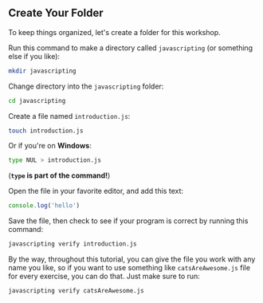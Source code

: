 ## Create Your Folder

To keep things organized, let's create a folder for this workshop. 

Run this command to make a directory called `javascripting` (or something else if you like):

```bash
mkdir javascripting
```

Change directory into the `javascripting` folder:

```bash
cd javascripting
```

Create a file named `introduction.js`:

```bash
touch introduction.js
```

Or if you're on **Windows**: 
```bash
type NUL > introduction.js
```
 (**`type` is part of the command!**)

Open the file in your favorite editor, and add this text:

```js
console.log('hello')
```

Save the file, then check to see if your program is correct by running this command:

```bash
javascripting verify introduction.js
```

By the way, throughout this tutorial, you can give the file you work with any name you like, so if you want to use something like `catsAreAwesome.js` file for every exercise, you can do that. Just make sure to run:

```bash
javascripting verify catsAreAwesome.js
```

